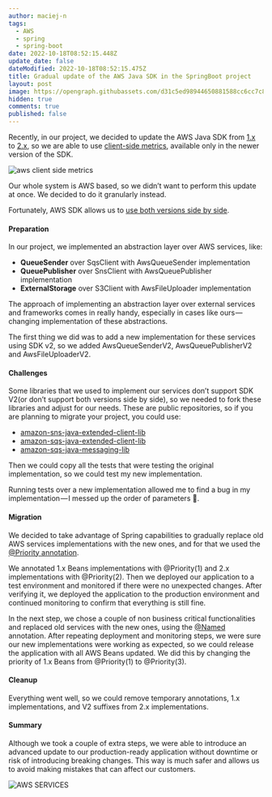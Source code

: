 ```yaml
---
author: maciej-n
tags:
  - AWS
  - spring
  - spring-boot
date: 2022-10-18T08:52:15.448Z
update_date: false
dateModified: 2022-10-18T08:52:15.475Z
title: Gradual update of the AWS Java SDK in the SpringBoot project
layout: post
image: https://opengraph.githubassets.com/d31c5ed98944650881588cc6cc7c8812a257f81c9b1f092bd49de6482f6693e8/aws/aws-sdk-java
hidden: true
comments: true
published: false
---
```

Recently, in our project, we decided to update the AWS Java SDK from [1.x](https://docs.aws.amazon.com/sdk-for-java/v1/developer-guide/welcome.html) to [2.x](https://docs.aws.amazon.com/sdk-for-java/latest/developer-guide/home.html), so we are able to use [client-side metrics](https://docs.aws.amazon.com/sdk-for-java/latest/developer-guide/metrics.html), available only in the newer version of the SDK.

<div class="image"><img src="/images/client-side-metrics-for-the-java-v2-aws-sdk-now-in-general-availability.png" alt="aws client side metrics" title="aws client side metrics"  /> </div>

Our whole system is AWS based, so we didn’t want to perform this update at once. We decided to do it granularly instead.

Fortunately, AWS SDK allows us to [use both versions side by side](https://docs.aws.amazon.com/sdk-for-java/latest/developer-guide/migration-side-by-side.html).

#### Preparation

In our project, we implemented an abstraction layer over AWS services, like:

* **QueueSender** over SqsClient with AwsQueueSender implementation
* **QueuePublisher** over SnsClient with AwsQueuePublisher implementation
* **ExternalStorage** over S3Client with AwsFileUploader implementation

The approach of implementing an abstraction layer over external services and frameworks comes in really handy, especially in cases like ours — changing implementation of these abstractions.

The first thing we did was to add a new implementation for these services using SDK v2, so we added AwsQueueSenderV2, AwsQueuePublisherV2 and AwsFileUploaderV2.

#### Challenges

Some libraries that we used to implement our services don’t support SDK V2(or don’t support both versions side by side), so we needed to fork these libraries and adjust for our needs. These are public repositories, so if you are planning to migrate your project, you could use:

* [amazon-sns-java-extended-client-lib](https://github.com/bright/amazon-sns-java-extended-client-lib/tree/sdkv2)
* [amazon-sqs-java-extended-client-lib](https://github.com/bright/amazon-sqs-java-extended-client-lib/tree/sdk-v2-support)
* [amazon-sqs-java-messaging-lib](https://github.com/bright/amazon-sqs-java-messaging-lib/tree/sdk-v2-support)

Then we could copy all the tests that were testing the original implementation, so we could test my new implementation.

Running tests over a new implementation allowed me to find a bug in my implementation — I messed up the order of parameters 🙈.

#### Migration

We decided to take advantage of Spring capabilities to gradually replace old AWS services implementations with the new ones, and for that we used the [@Priority annotation](https://github.com/spring-projects/spring-framework/issues/15179).

We annotated 1.x Beans implementations with @Priority(1) and 2.x implementations with @Priority(2). Then we deployed our application to a test environment and monitored if there were no unexpected changes. After verifying it, we deployed the application to the production environment and continued monitoring to confirm that everything is still fine.

In the next step, we chose a couple of non business critical functionalities and replaced old services with the new ones, using the [@Named](https://docs.oracle.com/javaee/7/api/javax/inject/Named.html) annotation. After repeating deployment and monitoring steps, we were sure our new implementations were working as expected, so we could release the application with all AWS Beans updated. We did this by changing the priority of 1.x Beans from @Priority(1) to @Priority(3).

#### Cleanup

Everything went well, so we could remove temporary annotations, 1.x implementations, and V2 suffixes from 2.x implementations.

#### Summary

Although we took a couple of extra steps, we were able to introduce an advanced update to our production-ready application without downtime or risk of introducing breaking changes. This way is much safer and allows us to avoid making mistakes that can affect our customers.

<div class="image"><img src="/images/aws-image.webp" alt="AWS SERVICES" title="AWS SERVICES"  /> </div>